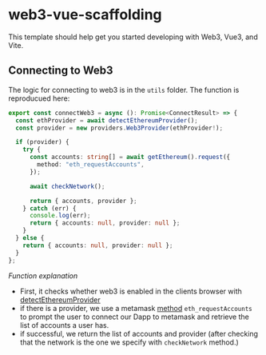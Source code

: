 # web3-vue-scaffolding

This template should help get you started developing with Web3, Vue3, and Vite.

## Connecting to Web3

The logic for connecting to web3 is in the ``utils`` folder. The function is reproducued here:

```ts
export const connectWeb3 = async (): Promise<ConnectResult> => {
  const ethProvider = await detectEthereumProvider();
  const provider = new providers.Web3Provider(ethProvider!);

  if (provider) {
    try {
      const accounts: string[] = await getEthereum().request({
        method: "eth_requestAccounts",
      });

      await checkNetwork();

      return { accounts, provider };
    } catch (err) {
      console.log(err);
      return { accounts: null, provider: null };
    }
  } else {
    return { accounts: null, provider: null };
  }
};
```

*Function explanation*
<br>
- First, it checks whether web3 is enabled in the clients browser with [detectEthereumProvider](https://github.com/MetaMask/detect-provider)
- if there is a provider, we use a metamask [method](https://docs.metamask.io/guide/rpc-api.html#restricted-methods) ``eth_requestAccounts`` to prompt the user to connect our Dapp to metamask and retrieve the list of accounts a user has.
- if successful, we return the list of accounts and provider (after checking that the network is the one we specify with ``checkNetwork`` method.)

